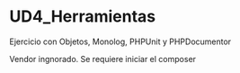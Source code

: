 # UD4_Herramientas
Ejercicio con Objetos, Monolog, PHPUnit y PHPDocumentor

Vendor ingnorado. Se requiere iniciar el composer
